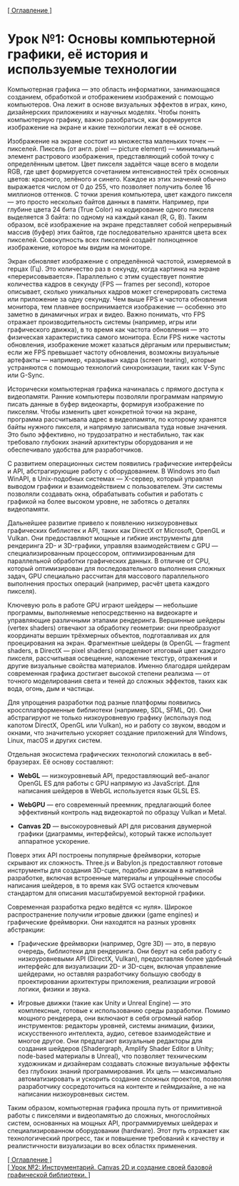
<!--- file: 01_the_basics.md --->

[[ Оглавление ]](README.md)

# Урок №1: Основы компьютерной графики, её история и используемые технологии

Компьютерная графика — это область информатики, занимающаяся созданием, обработкой и отображением изображений с помощью компьютеров. Она лежит в основе визуальных эффектов в играх, кино, дизайнерских приложениях и научных моделях. Чтобы понять компьютерную графику, важно разобраться, как формируется изображение на экране и какие технологии лежат в её основе.

Изображение на экране состоит из множества маленьких точек — пикселей. Пиксель (от англ. pixel — picture element) — минимальный элемент растрового изображения, представляющий собой точку с определённым цветом. Цвет пикселя задаётся чаще всего в модели RGB, где цвет формируется сочетанием интенсивностей трёх основных цветов: красного, зелёного и синего. Каждое из этих значений обычно выражается числом от 0 до 255, что позволяет получить более 16 миллионов оттенков. С точки зрения компьютера, цвет каждого пикселя — это просто несколько байтов данных в памяти. Например, при глубине цвета 24 бита (True Color) на кодирование одного пикселя выделяется 3 байта: по одному на каждый канал (R, G, B). Таким образом, всё изображение на экране представляет собой непрерывный массив (буфер) этих байтов, где последовательно хранятся цвета всех пикселей. Совокупность всех пикселей создаёт полноценное изображение, которое мы видим на мониторе.

Экран обновляет изображение с определённой частотой, измеряемой в герцах (Гц). Это количество раз в секунду, когда картинка на экране «перерисовывается». Параллельно с этим существует понятие количества кадров в секунду (FPS — frames per second), которое описывает, сколько уникальных кадров может сгенерировать система или приложение за одну секунду. Чем выше FPS и частота обновления монитора, тем плавнее воспринимается изображение — особенно это заметно в динамичных играх и видео. Важно понимать, что FPS отражает производительность системы (например, игры или графического движка), в то время как частота обновления — это физическая характеристика самого монитора. Если FPS ниже частоты обновления, изображение может казаться дёрганым или прерывистым; если же FPS превышает частоту обновления, возможны визуальные артефакты — например, «разрывы» кадра (screen tearing), которые устраняются с помощью технологий синхронизации, таких как V-Sync или G-Sync.

Исторически компьютерная графика начиналась с прямого доступа к видеопамяти. Ранние компьютеры позволяли программам напрямую писать данные в буфер видеокарты, формируя изображение по пикселям. Чтобы изменить цвет конкретной точки на экране, программа рассчитывала адрес в видеопамяти, по которому хранятся байты нужного пикселя, и напрямую записывала туда новые значения. Это было эффективно, но трудозатратно и нестабильно, так как требовало глубоких знаний архитектуры оборудования и не обеспечивало удобства для разработчиков.

С развитием операционных систем появились графические интерфейсы и API, абстрагирующие работу с оборудованием. В Windows это был WinAPI, в Unix-подобных системах — X-сервер, который управлял выводом графики и взаимодействием с пользователем. Эти системы позволяли создавать окна, обрабатывать события и работать с графикой на более высоком уровне, не заботясь о деталях видеопамяти.

Дальнейшее развитие привело к появлению низкоуровневых графических библиотек и API, таких как DirectX от Microsoft, OpenGL и Vulkan. Они предоставляют мощные и гибкие инструменты для рендеринга 2D- и 3D-графики, управляя взаимодействием с GPU — специализированным процессором, оптимизированным для параллельной обработки графических данных. В отличие от CPU, который оптимизирован для последовательного выполнения сложных задач, GPU специально рассчитан для массового параллельного выполнения простых операций (например, расчёт цвета каждого пикселя).

Ключевую роль в работе GPU играют шейдеры — небольшие программы, выполняемые непосредственно на видеокарте и управляющие различными этапами рендеринга. Вершинные шейдеры (vertex shaders) отвечают за обработку геометрии: они преобразуют координаты вершин трёхмерных объектов, подготавливая их для проецирования на экран. Фрагментные шейдеры (в OpenGL — fragment shaders, в DirectX — pixel shaders) определяют итоговый цвет каждого пикселя, рассчитывая освещение, наложение текстур, отражения и другие визуальные свойства материалов. Именно благодаря шейдерам современная графика достигает высокой степени реализма — от точного моделирования света и теней до сложных эффектов, таких как вода, огонь, дым и частицы.

Для упрощения разработки под разные платформы появились кроссплатформенные библиотеки (например, SDL, SFML, Qt). Они абстрагируют не только низкоуровневую графику (используя под капотом DirectX, OpenGL или Vulkan), но и работу со звуком, вводом и окнами, что значительно ускоряет создание приложений для Windows, Linux, macOS и других систем.

Отдельная экосистема графических технологий сложилась в веб-браузерах. Её основу составляют:

* **WebGL** — низкоуровневый API, предоставляющий веб-аналог OpenGL ES для работы с GPU напрямую из JavaScript. Для написания шейдеров в WebGL используется язык GLSL ES.

* **WebGPU** — его современный преемник, предлагающий более эффективный контроль над видеокартой по образцу Vulkan и Metal.

* **Canvas 2D** — высокоуровневый API для рисования двумерной графики (диаграммы, интерфейсы), который также использует аппаратное ускорение.

Поверх этих API построены популярные фреймворки, которые скрывают их сложность. Three.js и Babylon.js предоставляют готовые инструменты для создания 3D-сцен, подобно движкам в нативной разработке, включая встроенные материалы и упрощённые способы написания шейдеров, в то время как SVG остается ключевым стандартом для описания масштабируемой векторной графики.

Современная разработка редко ведётся «с нуля». Широкое распространение получили игровые движки (game engines) и графические фреймворки. Они находятся на разных уровнях абстракции:

* Графические фреймворки (например, Ogre 3D) — это, в первую очередь, библиотеки для рендеринга. Они берут на себя работу с низкоуровневыми API (DirectX, Vulkan), предоставляя более удобный интерфейс для визуализации 2D- и 3D-сцен, включая управление шейдерами, но оставляя разработчику большую свободу в проектировании архитектуры приложения, реализации игровой логики, физики и звука.

* Игровые движки (такие как Unity и Unreal Engine) — это комплексные, готовые к использованию среды разработки. Помимо мощного рендерера, они включают в себя огромный набор инструментов: редакторы уровней, системы анимации, физики, искусственного интеллекта, аудио, сетевое взаимодействие и многое другое. Они предлагают визуальные редакторы для создания шейдеров (Shadergraph, Amplify Shader Editor в Unity;  node-based материалы в Unreal), что позволяет техническим художникам и дизайнерам создавать сложные визуальные эффекты без глубоких знаний программирования. Их цель — максимально автоматизировать и ускорить создание сложных проектов, позволяя разработчику сосредоточиться на контенте и геймдизайне, а не на написании низкоуровневых систем.

Таким образом, компьютерная графика прошла путь от примитивной работы с пикселями и видеопамятью до сложных, многослойных систем, основанных на мощных API, программируемых шейдерах и специализированном оборудовании (hardware). Этот путь отражает как технологический прогресс, так и повышение требований к качеству и реалистичности визуализации во всех областях применения.

[[ Оглавление ]](README.md)  
[[ Урок №2: Инструментарий. Canvas 2D и создание своей базовой графической библиотеки. ]](02_canvas_2d.md)
